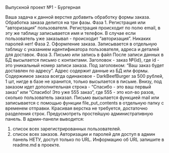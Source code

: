 Выпускной проект №1 - Бургерная

Ваша задача к данной верстке добавить обработку формы заказа.
Обработка заказа делится на три фазы.
Фаза 1. Регистрация или “авторизация” пользователя.
Регистрация происходит по полю email, в эту же таблицу записывается имя и телефон. В случае если пользователь уже заказывал - происходит “авторизация”. Никаких паролей нет!
Фаза 2. Оформление заказа.
Записывается в отдельную таблицу с указанием идентификатора пользователя, адреса и деталей для доставок.
Фаза 3. Письмо или запись в файл
После записи данных в БД высылается письмо с контактами. Заголовок - заказ №{id}, где id - это уникальный номер записи заказа. Под заголовком: “Ваш заказ будет доставлен по адресу”. Адрес содержит данные из БД или формы. Содержимое заказа всегда одинаковое - DarkBeefBurger за 500 рублей, 1 шт, нигде в базе не хранится, только высылается в письме. Внизу, под заказом идет дополнительная строка - “Спасибо - это ваш первый заказ” или “Спасибо! Это уже 555 заказ”, где 555 - это кол-во разов, сколько пользователь заказал. Письмо высылается функцией mail или записывается с помощью функции file_put_contents в отдельную папку с временем отправки. Красивая верстка не требуется, достаточно разделения строк.
Предусмотреть простейшую административную панель. В админ-панели выводится:
1. список всех зарегистрированных пользователей.
2. список всех заказов.
Авторизации и паролей для доступ в админ панель НЕТУ, доступ только по URL. Информацию об URL запишите в readme.md в проекте.
